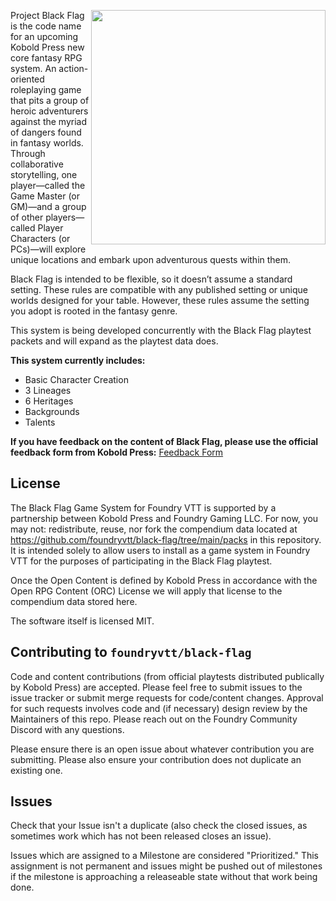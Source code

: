 <img src="https://user-images.githubusercontent.com/26660743/218602584-02b1af12-c8b4-4f06-ae25-0689bae5159b.png" align="right" width=375></img>

Project Black Flag is the code name for an upcoming Kobold Press new core fantasy RPG system. An action-oriented roleplaying game that pits a group of heroic adventurers against the myriad of dangers found in fantasy worlds. Through collaborative storytelling, one player—called the Game Master (or GM)—and  a group of other players—called Player Characters (or PCs)—will  explore unique locations and embark upon adventurous quests within them.

Black Flag is intended to be flexible, so it doesn’t assume a standard setting. These rules are compatible with any published setting or unique worlds designed for your table. However, these rules assume the setting you adopt is rooted in the fantasy genre. 

This system is being developed concurrently with the Black Flag playtest packets and will expand as the playtest data does.

**This system currently includes:**
- Basic Character Creation
- 3 Lineages
- 6 Heritages
- Backgrounds
- Talents

**If you have feedback on the content of Black Flag, please use the official feedback form from Kobold Press:** [Feedback Form](https://koboldpress.com/project-black-flag-playtest-packet-1-feedback/)

## License
The Black Flag Game System for Foundry VTT is supported by a partnership between Kobold Press and Foundry Gaming LLC. For now, you may not: redistribute, reuse, nor fork the compendium data located at https://github.com/foundryvtt/black-flag/tree/main/packs in this repository. It is intended solely to allow users to install as a game system in Foundry VTT for the purposes of participating in the Black Flag playtest.

Once the Open Content is defined by Kobold Press in accordance with the Open RPG Content (ORC) License we will apply that license to the compendium data stored here.

The software itself is licensed MIT.

## Contributing to `foundryvtt/black-flag`

Code and content contributions (from official playtests distributed publically by Kobold Press) are accepted. Please feel free to submit issues to the issue tracker or submit merge requests for code/content changes. Approval for such requests involves code and (if necessary) design review by the Maintainers of this repo. Please reach out on the Foundry Community Discord with any questions.

Please ensure there is an open issue about whatever contribution you are submitting. Please also ensure your contribution does not duplicate an existing one.

## Issues

Check that your Issue isn't a duplicate (also check the closed issues, as sometimes work which has not been released closes an issue).

Issues which are assigned to a Milestone are considered "Prioritized." This assignment is not permanent and issues might be pushed out of milestones if the milestone is approaching a releaseable state without that work being done.
